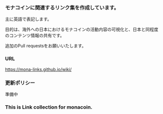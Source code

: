 ### モナコインに関連するリンク集を作成しています。

主に英語で表記します。

目的は、海外への日本におけるモナコインの活動内容の可視化と、日本と同程度のコンテンツ情報の共有です。

追加のPull requestsをお願いいたします。

### URL
https://mona-links.github.io/wiki/

### 更新ポリシー

準備中

### This is Link collection for monacoin.

